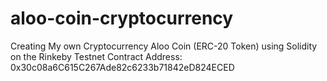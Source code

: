 # aloo-coin-cryptocurrency
Creating My own Cryptocurrency Aloo Coin (ERC-20 Token) using Solidity on the Rinkeby Testnet 
Contract Address: 0x30c08a6C615C267Ade82c6233b71842eD824ECED
